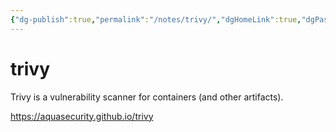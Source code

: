 ```yaml
---
{"dg-publish":true,"permalink":"/notes/trivy/","dgHomeLink":true,"dgPassFrontmatter":false,"dgShowBacklinks":true,"dgShowLocalGraph":false}
---
```


# trivy

Trivy is a vulnerability scanner for containers (and other artifacts).

<https://aquasecurity.github.io/trivy>

